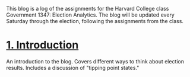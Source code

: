 This blog is a log of the assignments for the Harvard College class Government 1347: Election Analytics. The blog will be updated every Saturday through the election, following the assignments from the class. 

# [1. Introduction](Posts/Introduction.md)
An introduction to the blog. Covers different ways to think about election results. Includes a discussion of "tipping point states."



